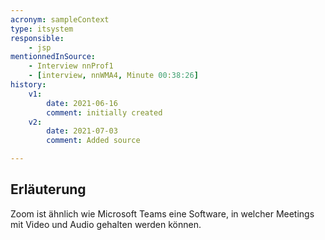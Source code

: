 ```yaml
---
acronym: sampleContext
type: itsystem
responsible:
    - jsp
mentionnedInSource: 
    - Interview nnProf1
    - [interview, nnWMA4, Minute 00:38:26]
history:
    v1:
        date: 2021-06-16
        comment: initially created
    v2:
        date: 2021-07-03
        comment: Added source

---
```


## Erläuterung

Zoom ist ähnlich wie Microsoft Teams eine Software, in welcher Meetings mit Video und Audio gehalten werden können.
